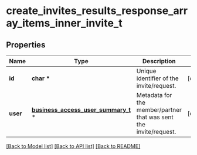 # create_invites_results_response_array_items_inner_invite_t

## Properties
Name | Type | Description | Notes
------------ | ------------- | ------------- | -------------
**id** | **char \*** | Unique identifier of the invite/request. | [optional] 
**user** | [**business_access_user_summary_t**](business_access_user_summary.md) \* | Metadata for the member/partner that was sent the invite/request. | [optional] 

[[Back to Model list]](../README.md#documentation-for-models) [[Back to API list]](../README.md#documentation-for-api-endpoints) [[Back to README]](../README.md)



